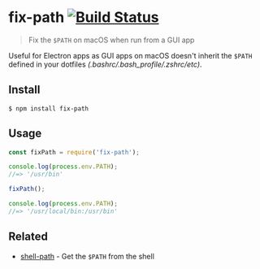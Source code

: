 # fix-path [![Build Status](https://travis-ci.org/sindresorhus/fix-path.svg?branch=master)](https://travis-ci.org/sindresorhus/fix-path)

> Fix the `$PATH` on macOS when run from a GUI app

Useful for Electron apps as GUI apps on macOS doesn't inherit the `$PATH` defined in your dotfiles *(.bashrc/.bash_profile/.zshrc/etc)*.


## Install

```
$ npm install fix-path
```


## Usage

```js
const fixPath = require('fix-path');

console.log(process.env.PATH);
//=> '/usr/bin'

fixPath();

console.log(process.env.PATH);
//=> '/usr/local/bin:/usr/bin'
```


## Related

- [shell-path](https://github.com/sindresorhus/shell-path) - Get the `$PATH` from the shell
